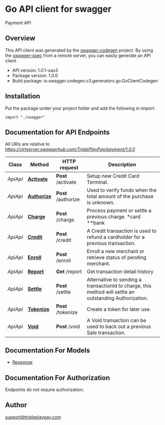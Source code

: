 # Go API client for swagger

Payment API

## Overview
This API client was generated by the [swagger-codegen](https://github.com/swagger-api/swagger-codegen) project.  By using the [swagger-spec](https://github.com/swagger-api/swagger-spec) from a remote server, you can easily generate an API client.

- API version: 1.0.1-oas3
- Package version: 1.0.0
- Build package: io.swagger.codegen.v3.generators.go.GoClientCodegen

## Installation
Put the package under your project folder and add the following in import:
```golang
import "./swagger"
```

## Documentation for API Endpoints

All URIs are relative to *https://virtserver.swaggerhub.com/TriplePlayPay/payment/1.0.0*

Class | Method | HTTP request | Description
------------ | ------------- | ------------- | -------------
*ApiApi* | [**Activate**](docs/ApiApi.md#activate) | **Post** /activate | Setup new Credit Card Terminal.
*ApiApi* | [**Authorize**](docs/ApiApi.md#authorize) | **Post** /authorize | Used to verify funds when the total amount of the purchase is unknown.
*ApiApi* | [**Charge**](docs/ApiApi.md#charge) | **Post** /charge | Process payment or settle a previous charge. *card **bank
*ApiApi* | [**Credit**](docs/ApiApi.md#credit) | **Post** /credit | A Credit transaction is used to refund a cardholder for a previous transaction.
*ApiApi* | [**Enroll**](docs/ApiApi.md#enroll) | **Post** /enroll | Enroll a new merchant or retrieve status of pending merchant.
*ApiApi* | [**Report**](docs/ApiApi.md#report) | **Get** /report | Get transaction detail history
*ApiApi* | [**Settle**](docs/ApiApi.md#settle) | **Post** /settle | Alternative to sending a transactionId to charge, this method will settle an outstanding Authorization.
*ApiApi* | [**Tokenize**](docs/ApiApi.md#tokenize) | **Post** /tokenize | Create a token for later use.
*ApiApi* | [**Void**](docs/ApiApi.md#void) | **Post** /void | A Void transaction can be used to back out a previous Sale transaction.

## Documentation For Models

 - [Response](docs/Response.md)

## Documentation For Authorization
 Endpoints do not require authorization.


## Author

support@tripleplaypay.com
